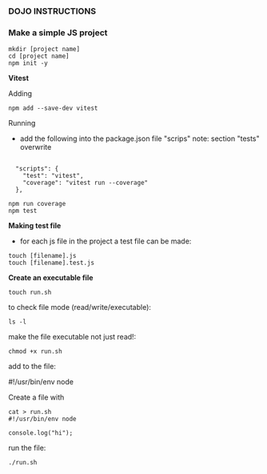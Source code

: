 ### DOJO INSTRUCTIONS

### Make a simple JS project

```
mkdir [project name]
cd [project name]
npm init -y
```

**Vitest**

Adding
```
npm add --save-dev vitest
```

Running

- add the following into the package.json file "scrips" note: section  "tests" overwrite

```

  "scripts": {
    "test": "vitest",
    "coverage": "vitest run --coverage"
  },

```

```
npm run coverage
npm test
 ```

**Making test file**

- for each js file in the project a test file can be made:

```
touch [filename].js
touch [filename].test.js
```

**Create an executable file**

```
touch run.sh
```

to check file mode (read/write/executable):
```
ls -l
```

make the file executable not just read!:
```
chmod +x run.sh
```

add to the file:

#!/usr/bin/env node

Create a file with

```
cat > run.sh
#!/usr/bin/env node

console.log("hi");
```


run the file:
```
./run.sh
```